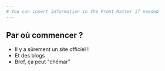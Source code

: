 ```yaml
---
# You can insert information in the Front-Matter if needed
---
```


## Par où commencer ?

* Il y a sûrement un site officiel !
* Et des blogs
* Bref, ça peut "chémar"
